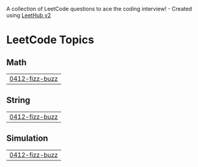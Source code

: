 A collection of LeetCode questions to ace the coding interview! - Created using [LeetHub v2](https://github.com/arunbhardwaj/LeetHub-2.0)
<!---LeetCode Topics Start-->
# LeetCode Topics
## Math
|  |
| ------- |
| [0412-fizz-buzz](https://github.com/rupashreeroy/DSAInPythonLeetcode/tree/master/0412-fizz-buzz) |
## String
|  |
| ------- |
| [0412-fizz-buzz](https://github.com/rupashreeroy/DSAInPythonLeetcode/tree/master/0412-fizz-buzz) |
## Simulation
|  |
| ------- |
| [0412-fizz-buzz](https://github.com/rupashreeroy/DSAInPythonLeetcode/tree/master/0412-fizz-buzz) |
<!---LeetCode Topics End-->